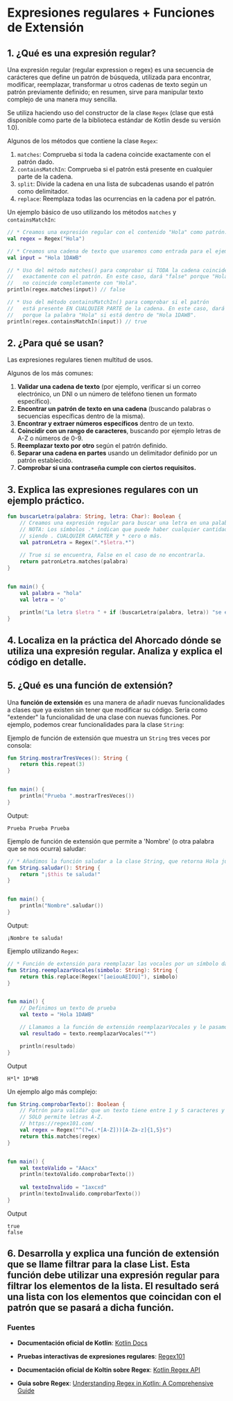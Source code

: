 # Expresiones regulares + Funciones de Extensión

## 1. ¿Qué es una expresión regular?
Una expresión regular (regular expression o regex) es una secuencia de carácteres que define un patrón de búsqueda, utilizada para encontrar, modificar, reemplazar, transformar u otros cadenas de texto según un patrón previamente definido; en resumen, sirve para manipular texto complejo de una manera muy sencilla.

Se utiliza haciendo uso del constructor de la clase `Regex` (clase que está disponible como parte de la biblioteca estándar de Kotlin desde su versión 1.0).

Algunos de los métodos que contiene la clase `Regex`:
1. `matches`: Comprueba si toda la cadena coincide exactamente con el patrón dado.
2. `containsMatchIn`: Comprueba si el patrón está presente en cualquier parte de la cadena.
3. `split`: Divide la cadena en una lista de subcadenas usando el patrón como delimitador.
4. `replace`: Reemplaza todas las ocurrencias en la cadena por el patrón.

Un ejemplo básico de uso utilizando los métodos `matches` y `containsMatchIn`:
```kotlin
// * Creamos una expresión regular con el contenido "Hola" como patrón.
val regex = Regex("Hola")

// * Creamos una cadena de texto que usaremos como entrada para el ejemplo.
val input = "Hola 1DAWB"

// * Uso del método matches() para comprobar si TODA la cadena coincide
//   exactamente con el patrón. En este caso, dará "false" porque "Hola 1DAWB"
//   no coincide completamente con "Hola".
println(regex.matches(input)) // false

// * Uso del método containsMatchIn() para comprobar si el patrón 
//   está presente EN CUALQUIER PARTE de la cadena. En este caso, dará "true"
//   porque la palabra "Hola" si está dentro de "Hola 1DAWB".
println(regex.containsMatchIn(input)) // true
```

## 2. ¿Para qué se usan?
Las expresiones regulares tienen multitud de usos.

Algunos de los más comunes:

1. **Validar una cadena de texto** (por ejemplo, verificar si un correo electrónico, un DNI o un número de teléfono tienen un formato específico).
2. **Encontrar un patrón de texto en una cadena** (buscando palabras o secuencias específicas dentro de la misma).
3. **Encontrar y extraer números específicos** dentro de un texto.
4. **Coincidir con un rango de caracteres**, buscando por ejemplo letras de A-Z o números de 0-9.
5. **Reemplazar texto por otro** según el patrón definido.
6. **Separar una cadena en partes** usando un delimitador definido por un patrón establecido.
7. **Comprobar si una contraseña cumple con ciertos requisitos.**

## 3. Explica las expresiones regulares con un ejemplo práctico.
```kotlin
fun buscarLetra(palabra: String, letra: Char): Boolean {
    // Creamos una expresión regular para buscar una letra en una palabra.
    // NOTA: Los símbolos .* indican que puede haber cualquier cantidad de caracteres antes de la parte que estamos buscando, incluidos 0 caracteres.
    // siendo . CUALQUIER CARACTER y * cero o más.
    val patronLetra = Regex(".*$letra.*")
    
    // True si se encuentra, False en el caso de no encontrarla.
    return patronLetra.matches(palabra)
}


fun main() {
    val palabra = "hola"
    val letra = 'o'

    println("La letra $letra " + if (buscarLetra(palabra, letra)) "se encuentra en la palabra." else "no se encuentra en la palabra.")
}
```

## 4. Localiza en la práctica del Ahorcado dónde se utiliza una expresión regular. Analiza y explica el código en detalle.

## 5. ¿Qué es una función de extensión?
Una **función de extensión** es una manera de añadir nuevas funcionalidades a clases que ya existen sin tener que modificar su código. Sería como "extender" la funcionalidad de una clase con nuevas funciones.
Por ejemplo, podemos crear funcionalidades para la clase `String`:

Ejemplo de función de extensión que muestra un `String` tres veces por consola:
```kotlin
fun String.mostrarTresVeces(): String {
    return this.repeat(3)
}


fun main() {
    println("Prueba ".mostrarTresVeces())
}
```
Output:
```
Prueba Prueba Prueba
```

Ejemplo de función de extensión que permite a 'Nombre' (o otra palabra que se nos ocurra) saludar:
```kotlin
// * Añadimos la función saludar a la clase String, que retorna Hola junto al String al que apliquemos la función.
fun String.saludar(): String {
    return "¡$this te saluda!"
}


fun main() {
    println("Nombre".saludar())
}

```
Output:
```
¡Nombre te saluda!
```

Ejemplo utilizando `Regex`:
```kotlin
// * Función de extensión para reemplazar las vocales por un símbolo dado.
fun String.reemplazarVocales(simbolo: String): String {
    return this.replace(Regex("[aeiouAEIOU]"), simbolo)
}


fun main() {
    // Definimos un texto de prueba
    val texto = "Hola 1DAWB"

    // Llamamos a la función de extensión reemplazarVocales y le pasamos el símbolo "*".
    val resultado = texto.reemplazarVocales("*")

    println(resultado)
}
```
Output
```
H*l* 1D*WB
```

Un ejemplo algo más complejo:
```kotlin
fun String.comprobarTexto(): Boolean {
    // Patrón para validar que un texto tiene entre 1 y 5 caracteres y al menos uno de ellos es mayúscula.
    // SOLO permite letras A-Z.
    // https://regex101.com/
    val regex = Regex("^(?=(.*[A-Z]))[A-Za-z]{1,5}$")
    return this.matches(regex)
}


fun main() {
    val textoValido = "AAacx"
    println(textoValido.comprobarTexto())
    
    val textoInvalido = "1axcxd"
    println(textoInvalido.comprobarTexto())
}
```
Output
```
true
false
```

## 6. Desarrolla y explica una función de extensión que se llame filtrar para la clase List<String>. Esta función debe utilizar una expresión regular para filtrar los elementos de la lista. El resultado será una lista con los elementos que coincidan con el patrón que se pasará a dicha función.

### Fuentes

- **Documentación oficial de Kotlin**: [Kotlin Docs](https://kotlinlang.org/docs/home.html)
  
- **Pruebas interactivas de expresiones regulares**: [Regex101](https://regex101.com/)
  
- **Documentación oficial de Koltin sobre Regex**: [Kotlin Regex API](https://kotlinlang.org/api/core/kotlin-stdlib/kotlin.text/-regex/)

- **Guia sobre Regex**: [Understanding Regex in Kotlin: A Comprehensive Guide](https://medium.com/@ramadan123sayed/understanding-regex-in-kotlin-a-comprehensive-guide-a5a55e069367)
